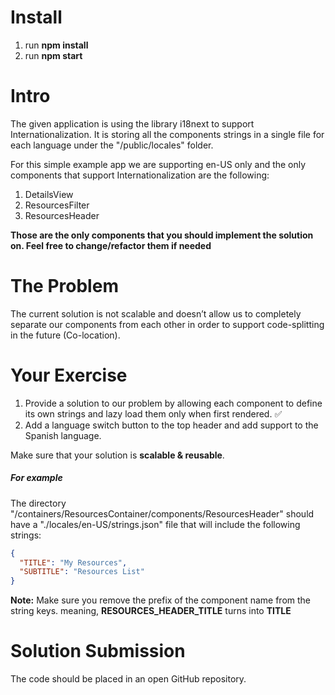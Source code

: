 # Install

1. run **npm install**
2. run **npm start**

# Intro

The given application is using the library i18next to support Internationalization.
It is storing all the components strings in a single file for each language under the "/public/locales" folder.

For this simple example app we are supporting en-US only and the only components that support Internationalization are the following:

1. DetailsView
2. ResourcesFilter
3. ResourcesHeader

**Those are the only components that you should implement the solution on. Feel free to change/refactor them if needed**

# The Problem

The current solution is not scalable and doesn’t allow us to completely separate our components from each other in order to support code-splitting in the future (Co-location).

# Your Exercise

1. Provide a solution to our problem by allowing each component to define its own strings and lazy load them only when first rendered. ✅
2. Add a language switch button to the top header and add support to the Spanish language.


Make sure that your solution is **scalable & reusable**.

##### For example

The directory "/containers/ResourcesContainer/components/ResourcesHeader" should have a "./locales/en-US/strings.json" file that will include the following strings:

```json
{
  "TITLE": "My Resources",
  "SUBTITLE": "Resources List"
}
```

**Note:** Make sure you remove the prefix of the component name from the string keys.
meaning, **RESOURCES_HEADER_TITLE** turns into **TITLE**

# Solution Submission

The code should be placed in an open GitHub repository.
